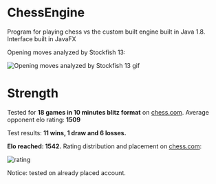 # ChessEngine
Program for playing chess vs the custom built engine built in Java 1.8. Interface built in JavaFX

Opening moves analyzed by Stockfish 13: 

![Opening moves analyzed by Stockfish 13 gif](https://media.giphy.com/media/OrPypT81nX4sUMKfAE/giphy.gif)

# Strength
Tested for **18 games in 10 minutes blitz format** on [chess.com](https://www.chess.com/). 
Average opponent elo rating: **1509**

Test results: **11 wins, 1 draw and 6 losses.**

**Elo reached: 1542.**
Rating distribution and placement on [chess.com](https://www.chess.com/):

![rating](https://user-images.githubusercontent.com/28933578/113514401-91345800-956e-11eb-88e2-af86c82451bc.png)

Notice: tested on already placed account. 
